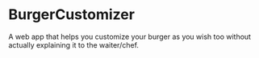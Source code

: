 # BurgerCustomizer
A web app that helps you customize your burger as you wish too without actually explaining it to the waiter/chef. 
